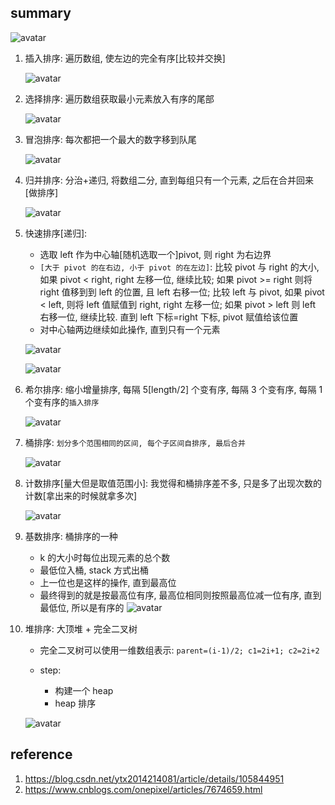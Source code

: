 ## summary

![avatar](/static/image/theory/ds/sort/sort.png)

1. 插入排序: 遍历数组, 使左边的完全有序[比较并交换]

   ![avatar](/static/image/theory/ds/sort/sort-insert.png)

2. 选择排序: 遍历数组获取最小元素放入有序的尾部

   ![avatar](/static/image/theory/ds/sort/sort-select.gif)

3. 冒泡排序: 每次都把一个最大的数字移到队尾

   ![avatar](/static/image/theory/ds/sort/sort-bubbo.png)

4. 归并排序: 分治+递归, 将数组二分, 直到每组只有一个元素, 之后在合并回来[做排序]

   ![avatar](/static/image/theory/ds/sort/sort-merge.png)

5. 快速排序[递归]:

   - 选取 left 作为中心轴[随机选取一个]pivot, 则 right 为右边界
   - `[大于 pivot 的在右边, 小于 pivot 的在左边]`: 比较 pivot 与 right 的大小, 如果 pivot < right, right 左移一位, 继续比较; 如果 pivot >= right 则将 right 值移到到 left 的位置, 且 left 右移一位; 比较 left 与 pivot, 如果 pivot < left, 则将 left 值赋值到 right, right 左移一位; 如果 pivot > left 则 left 右移一位, 继续比较. 直到 left 下标=right 下标, pivot 赋值给该位置
   - 对中心轴两边继续如此操作, 直到只有一个元素

   ![avatar](/static/image/theory/ds/sort/sort-quick-flow.png)

   ![avatar](/static/image/theory/ds/sort/sort-quick.png)

6. 希尔排序: 缩小增量排序, 每隔 5[length/2] 个变有序, 每隔 3 个变有序, 每隔 1 个变有序的`插入排序`

   ![avatar](/static/image/theory/ds/sort/sort-xier.png)

7. 桶排序: `划分多个范围相同的区间, 每个子区间自排序, 最后合并`

   ![avatar](/static/image/theory/ds/sort/sort-bucket.png)

8. 计数排序[量大但是取值范围小]: 我觉得和桶排序差不多, 只是多了出现次数的计数[拿出来的时候就拿多次]

   ![avatar](/static/image/theory/ds/sort/sort-counter.gif)

9. 基数排序: 桶排序的一种

   - k 的大小时每位出现元素的总个数
   - 最低位入桶, stack 方式出桶
   - 上一位也是这样的操作, 直到最高位
   - 最终得到的就是按最高位有序, 最高位相同则按照最高位减一位有序, 直到最低位, 所以是有序的
     ![avatar](/static/image/theory/ds/sort/sort-radix.gif)

10. 堆排序: 大顶堆 + 完全二叉树

    - 完全二叉树可以使用一维数组表示: `parent=(i-1)/2; c1=2i+1; c2=2i+2`
    - step:

      - 构建一个 heap
      - heap 排序

    ![avatar](/static/image/theory/ds/sort/sort-heap.gif)

## reference

1. https://blog.csdn.net/ytx2014214081/article/details/105844951
2. https://www.cnblogs.com/onepixel/articles/7674659.html
